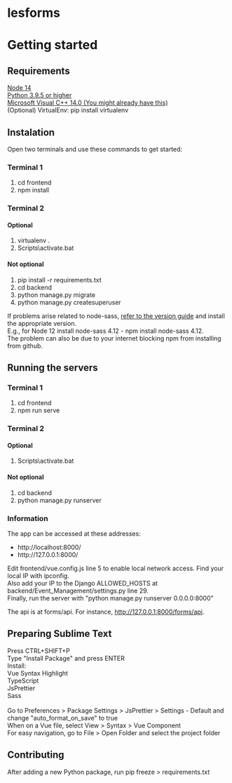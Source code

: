 # lesforms
 
<h1>Getting started</h1>

<h2>Requirements</h2>
<a href="https://www.npmjs.com/get-npm">Node 14</a><br>
<a href="https://www.python.org/downloads/">Python 3.9.5 or higher</a><br>
<a href="https://visualstudio.microsoft.com/visual-cpp-build-tools/">Microsoft Visual C++ 14.0 (You might already have this)</a><br>
(Optional) VirtualEnv: pip install virtualenv

<h2>Instalation</h2>
Open two terminals and use these commands to get started:

<h3>Terminal 1</h3>
<ol>
  <li>
    cd frontend
  </li>
  <li>
    npm install
  </li>
</ol>


<h3>Terminal 2</h3>
<h4>Optional</h4>
<ol>
  <li>
    virtualenv .
  </li>
  <li>
    Scripts\activate.bat
  </li>
</ol>

<h4>Not optional</h4>
<ol>
  <li>
    pip install -r requirements.txt
  </li>
  <li>
    cd backend
  </li>
  <li>
    python manage.py migrate
  </li>
  <li>
    python manage.py createsuperuser
  </li>
</ol>

<p>
  If problems arise related to node-sass, <a href="https://github.com/sass/node-sass#supported-nodejs-versions-vary-by-release-please-consult-the-releases-page-below-is-a-quick-guide-for-minimum-support">refer to the version guide</a> and install the appropriate version. <br>
  E.g., for Node 12 install node-sass 4.12 - npm install node-sass 4.12. <br>
  The problem can also be due to your internet blocking npm from installing from github.
  </p>

<h2>Running the servers</h2>

<h3>Terminal 1</h3>
<ol>
  <li>
    cd frontend 
  </li>
  <li>
    npm run serve
  </li>
</ol>


<h3>Terminal 2</h3>
<h4>Optional</h4>
<ol>
  <li>
    Scripts\activate.bat
  </li>
</ol>

<h4>Not optional</h4>
<ol>
  <li>
    cd backend
  </li>
  <li>
    python manage.py runserver
  </li>
</ol>

<h3> Information </h3>
<p>
  The app can be accessed at these addresses:<br>
  <ul>
    <li>
      http://localhost:8000/
    </li>
    <li>
      http://127.0.0.1:8000/
    </li>
  </ul>
  
  Edit frontend/vue.config.js line 5 to enable local network access. Find your local IP with ipconfig.<br>
  Also add your IP to the Django ALLOWED_HOSTS at backend/Event_Management/settings.py line 29.<br>
  Finally, run the server with "python manage.py runserver 0.0.0.0:8000"
  
  The api is at forms/api. For instance, http://127.0.0.1:8000/forms/api.
</p>

<h2>Preparing Sublime Text</h2>
<p>
  Press CTRL+SHIFT+P<br>
  Type "Install Package" and press ENTER<br>
  Install:<br>
  Vue Syntax Highlight<br>
  TypeScript<br>
  JsPrettier<br>
  Sass<br>
  <br>
  Go to Preferences > Package Settings > JsPrettier > Settings - Default and change "auto_format_on_save" to true<br>
  When on a Vue file, select View > Syntax > Vue Component<br>
  For easy navigation, go to File > Open Folder and select the project folder
</p>
  
<h2>Contributing</h2>

<p>After adding a new Python package, run pip freeze > requirements.txt</p>
